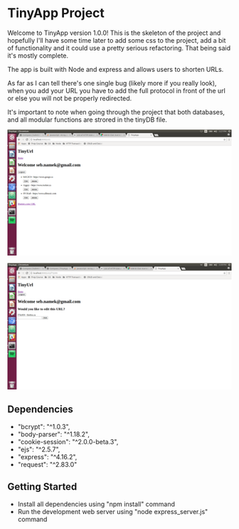 # TinyApp Project

Welcome to TinyApp version 1.0.0! This is the skeleton of the project and hopefully I'll have some time later to add some css to the project, add a bit of functionality and it could use a pretty serious refactoring. That being said it's mostly complete.

The app is built with Node and express and allows users to shorten URLs.

As far as I can tell there's one single bug (likely more if you really look), when you add your URL you have to add the full protocol in front of the url or else you will not be properly redirected.

It's important to note when going through the project that both databases, and all modular functions are strored in the tinyDB file.

![ "The first screen shot is of my index page. Here are all a user's short URL's are displayed in a list.""](https://github.com/SebCodesStuff/tiny_url/blob/master/docs/Index.png?raw=true)

!["The second screen shot is the edit page that allows you to change a what a short URL directs to."](https://github.com/SebCodesStuff/tiny_url/blob/master/docs/edit-page.png?raw=true)


## Dependencies
 -  "bcrypt": "^1.0.3",
 -  "body-parser": "^1.18.2",
 -  "cookie-session": "^2.0.0-beta.3",
 -  "ejs": "^2.5.7",
 -  "express": "^4.16.2",
 -  "request": "^2.83.0"

 ## Getting Started

 -  Install all dependencies using "npm install" command
 -  Run the development web server using "node express_server.js" command
